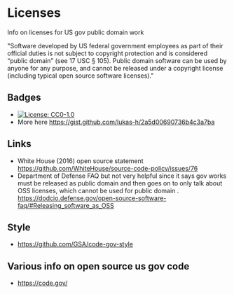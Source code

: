 # Licenses
Info on licenses for US gov public domain work

"Software developed by US federal government employees as part of their official duties is not subject to copyright protection and is considered “public domain” (see 17 USC § 105). Public domain software can be used by anyone for any purpose, and cannot be released under a copyright license (including typical open source software licenses)."

## Badges

- [![License: CC0-1.0](https://img.shields.io/badge/License-CC0%201.0-lightgrey.svg)](http://creativecommons.org/publicdomain/zero/1.0/)
- More here https://gist.github.com/lukas-h/2a5d00690736b4c3a7ba

## Links

- White House (2016) open source statement https://github.com/WhiteHouse/source-code-policy/issues/76
- Department of Defense FAQ but not very helpful since it says gov works must be released as public domain and then goes on to only talk about OSS licenses, which cannot be used for public domain . https://dodcio.defense.gov/open-source-software-faq/#Releasing_software_as_OSS

## Style

- https://github.com/GSA/code-gov-style

## Various info on open source us gov code

- https://code.gov/
